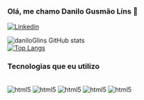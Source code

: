 
### Olá, me chamo  Danilo Gusmão Líns 👋
[![Linkedin](https://img.shields.io/badge/LinkedIn-0077B5?style=for-the-badge&logo=linkedin&logoColor=white)](https://www.linkedin.com/in/danilo-gusm%C3%A3o-43661b206/)

![daniloGlins GitHub stats](https://github-readme-stats.vercel.app/api?username=daniloGlins&show_icons=true&theme=cobalt)<br>
[![Top Langs](https://github-readme-stats.vercel.app/api/top-langs/?username=daniloGlins)](https://github.com/anuraghazra/github-readme-stats)

### Tecnologias que eu utilizo 
<div style = "display: inline_block" ><br>
<img aling="center" alt="html5" src="https://img.shields.io/badge/HTML5-E34F26?style=for-the-badge&logo=html5&logoColor=white" />
<img aling="center" alt="html5" src="https://img.shields.io/badge/CSS3-1572B6?style=for-the-badge&logo=css3&logoColor=white" />
<img aling="center" alt="html5" src="https://img.shields.io/badge/JavaScript-F7DF1E?style=for-the-badge&logo=javascript&logoColor=black" />
<img aling="center" alt="html5" src="https://img.shields.io/badge/Python-3776AB?style=for-the-badge&logo=python&logoColor=white" />
<img aling="center" alt="html5" src="https://img.shields.io/badge/C%23-239120?style=for-the-badge&logo=c-sharp&logoColor=white" />
<link rel="stylesheet" href="https://cdn.jsdelivr.net/gh/devicons/devicon@v2.15.1/devicon.min.css">

</div>

